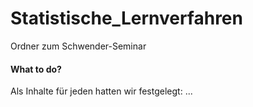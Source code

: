 # Statistische_Lernverfahren
Ordner zum Schwender-Seminar

#### What to do?
Als Inhalte für jeden hatten wir festgelegt:
...
